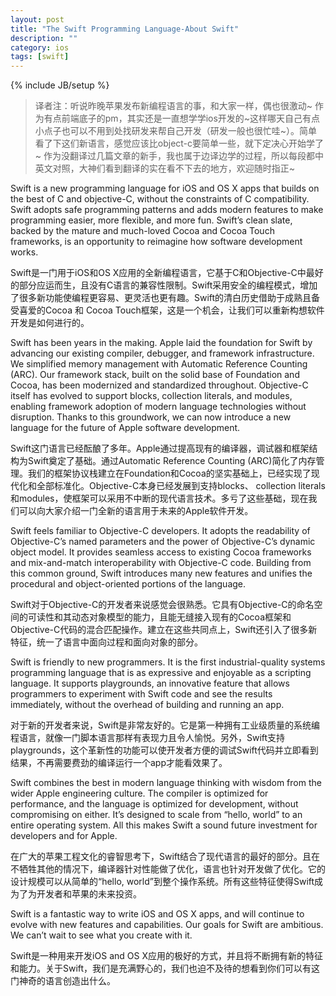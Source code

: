 ```yaml
---
layout: post
title: "The Swift Programming Language-About Swift"
description: ""
category: ios
tags: [swift]
---
```

{% include JB/setup %}
> 译者注：听说昨晚苹果发布新编程语言的事，和大家一样，偶也很激动~ 作为有点前端底子的pm，其实还是一直想学学ios开发的~这样哪天自己有点小点子也可以不用到处找研发来帮自己开发（研发一般也很忙哇~）。简单看了下这们新语言，感觉应该比object-c要简单一些，就下定决心开始学了~ 作为没翻译过几篇文章的新手，我也属于边译边学的过程，所以每段都中英文对照，大神们看到翻译的实在看不下去的地方，欢迎随时指正~

Swift is a new programming language for iOS and OS X apps that builds on the best of C and objective-C, without the constraints of C compatibility. Swift adopts safe programming patterns and adds modern features to make programming easier, more flexible, and more fun. Swift’s clean slate, backed by the mature and much-loved Cocoa and Cocoa Touch frameworks, is an opportunity to reimagine how software development works.

Swift是一门用于iOS和OS X应用的全新编程语言，它基于C和Objective-C中最好的部分应运而生，且没有C语言的兼容性限制。Swift采用安全的编程模式，增加了很多新功能使编程更容易、更灵活也更有趣。Swift的清白历史借助于成熟且备受喜爱的Cocoa 和 Cocoa Touch框架，这是一个机会，让我们可以重新构想软件开发是如何进行的。

Swift has been years in the making. Apple laid the foundation for Swift by advancing our existing compiler, debugger, and framework infrastructure. We simplified memory management with Automatic Reference Counting (ARC). Our framework stack, built on the solid base of Foundation and Cocoa, has been modernized and standardized throughout. Objective-C itself has evolved to support blocks, collection literals, and modules, enabling framework adoption of modern language technologies without disruption. Thanks to this groundwork, we can now introduce a new language for the future of Apple software development.

Swift这门语言已经酝酿了多年。Apple通过提高现有的编译器，调试器和框架结构为Swift奠定了基础。通过Automatic Reference Counting (ARC)简化了内存管理。我们的框架协议栈建立在Foundation和Cocoa的坚实基础上，已经实现了现代化和全部标准化。Objective-C本身已经发展到支持blocks、 collection literals 和modules，使框架可以采用不中断的现代语言技术。多亏了这些基础，现在我们可以向大家介绍一门全新的语言用于未来的Apple软件开发。

Swift feels familiar to Objective-C developers. It adopts the readability of Objective-C’s named parameters and the power of Objective-C’s dynamic object model. It provides seamless access to existing Cocoa frameworks and mix-and-match interoperability with Objective-C code. Building from this common ground, Swift introduces many new features and unifies the procedural and object-oriented portions of the language.

Swift对于Objective-C的开发者来说感觉会很熟悉。它具有Objective-C的命名空间的可读性和其动态对象模型的能力，且能无缝接入现有的Cocoa框架和Objective-C代码的混合匹配操作。建立在这些共同点上，Swift还引入了很多新特征，统一了语言中面向过程和面向对象的部分。

Swift is friendly to new programmers. It is the first industrial-quality systems programming language that is as expressive and enjoyable as a scripting language. It supports playgrounds, an innovative feature that allows programmers to experiment with Swift code and see the results immediately, without the overhead of building and running an app.

对于新的开发者来说，Swift是非常友好的。它是第一种拥有工业级质量的系统编程语言，就像一门脚本语言那样有表现力且令人愉悦。另外，Swift支持playgrounds，这个革新性的功能可以使开发者方便的调试Swift代码并立即看到结果，不再需要费劲的编译运行一个app才能看效果了。

Swift combines the best in modern language thinking with wisdom from the wider Apple engineering culture. The compiler is optimized for performance, and the language is optimized for development, without compromising on either. It’s designed to scale from “hello, world” to an entire operating system. All this makes Swift a sound future investment for developers and for Apple.

在广大的苹果工程文化的睿智思考下，Swift结合了现代语言的最好的部分。且在不牺牲其他的情况下，编译器针对性能做了优化，语言也针对开发做了优化。它的设计规模可以从简单的“hello, world”到整个操作系统。所有这些特征使得Swift成为了为开发者和苹果的未来投资。

Swift is a fantastic way to write iOS and OS X apps, and will continue to evolve with new features and capabilities. Our goals for Swift are ambitious. We can’t wait to see what you create with it.

Swift是一种用来开发iOS and OS X应用的极好的方式，并且将不断拥有新的特征和能力。关于Swift，我们是充满野心的，我们也迫不及待的想看到你们可以有这门神奇的语言创造出什么。